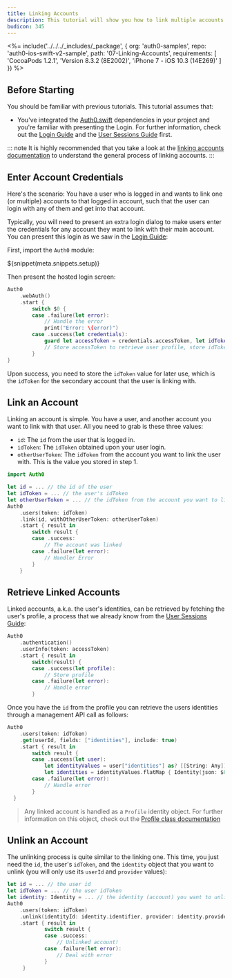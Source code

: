 ```yaml
---
title: Linking Accounts
description: This tutorial will show you how to link multiple accounts within the same user.
budicon: 345
---
```


<%= include('../../../_includes/_package', {
  org: 'auth0-samples',
  repo: 'auth0-ios-swift-v2-sample',
  path: '07-Linking-Accounts',
  requirements: [
    'CocoaPods 1.2.1',
    'Version 8.3.2 (8E2002)',
    'iPhone 7 - iOS 10.3 (14E269)'
  ]
}) %>

## Before Starting

You should be familiar with previous tutorials. This tutorial assumes that:

- You've integrated the [Auth0.swift](https://github.com/auth0/Auth0.swift/) dependencies in your project and you're familiar with presenting the Login. For further information, check out the [Login Guide](/quickstart/native/ios-swift/00-login) and the [User Sessions Guide](/quickstart/native/ios-swift/03-user-sessions) first.

::: note
It is highly recommended that you take a look at the [linking accounts documentation](/link-accounts) to understand the general process of linking accounts.
:::

## Enter Account Credentials

Here's the scenario: You have a user who is logged in and wants to link one (or multiple) accounts to that logged in account, such that the user can login with any of them and get into that account.

Typically, you will need to present an extra login dialog to make users enter the credentials for any account they want to link with their main account. You can present this login as we saw in the [Login Guide](/quickstart/native/ios-swift/00-login):

First, import the `Auth0` module:

${snippet(meta.snippets.setup)}

Then present the hosted login screen:

```swift
Auth0
    .webAuth()
    .start {
        switch $0 {
        case .failure(let error):
            // Handle the error
            print("Error: \(error)")
        case .success(let credentials):
            guard let accessToken = credentials.accessToken, let idToken = credentials.idToken else { return }
            // Store accessToken to retrieve user profile, store idToken for linking
        }
}
```

Upon success, you need to store the `idToken` value for later use, which is the `idToken` for the secondary account that the user is linking with.

## Link an Account

Linking an account is simple. You have a user, and another account you want to link with that user. All you need to grab is these three values:

- `id`: The `id` from the user that is logged in.
- `idToken`: The `idToken` obtained upon your user login.
- `otherUserToken`: The `idToken` from the account you want to link the user with. This is the value you stored in step 1.

```swift
import Auth0
```

```swift
let id = ... // the id of the user
let idToken = ... // the user's idToken
let otherUserToken = ... // the idToken from the account you want to link the user with
Auth0
    .users(token: idToken)
    .link(id, withOtherUserToken: otherUserToken)
    .start { result in
        switch result {
        case .success:
            // The account was linked
        case .failure(let error):
            // Handler Error
        }
    }
```

## Retrieve Linked Accounts

Linked accounts, a.k.a. the user's identities, can be retrieved by fetching the user's profile, a process that we already know from the [User Sessions Guide](/quickstart/native/ios-swift/03-user-sessions#validate-an-accesstoken):

```swift
Auth0
    .authentication()
    .userInfo(token: accessToken)
    .start { result in
        switch(result) {
        case .success(let profile):
            // Store profile
        case .failure(let error):
            // Handle error
        }
```

Once you have the `id` from the profile you can retrieve the users identities through a management API call as follows:

```swift
Auth0
    .users(token: idToken)
    .get(userId, fields: ["identities"], include: true)
    .start { result in
        switch result {
        case .success(let user):
            let identityValues = user["identities"] as? [[String: Any]] ?? []
            let identities = identityValues.flatMap { Identity(json: $0) }
        case .failure(let error):
            // Handle error
        }
  }
```

> Any linked account is handled as a `Profile` identity object. For further information on this object, check out the [Profile class documentation](https://github.com/auth0/Auth0.swift/blob/master/Auth0/Profile.swift)

## Unlink an Account

The unlinking process is quite similar to the linking one. This time, you just need the `id`, the user's `idToken`, and the `identity` object that you want to unlink (you will only use its `userId` and `provider` values):

```swift
let id = ... // the user id
let idToken = ... // the user idToken
let identity: Identity = ... // the identity (account) you want to unlink from the user
Auth0
    .users(token: idToken)
    .unlink(identityId: identity.identifier, provider: identity.provider, fromUserId: id)
    .start { result in
            switch result {
            case .success:
                // Unlinked account!
            case .failure(let error):
                // Deal with error
            }
     }
```
